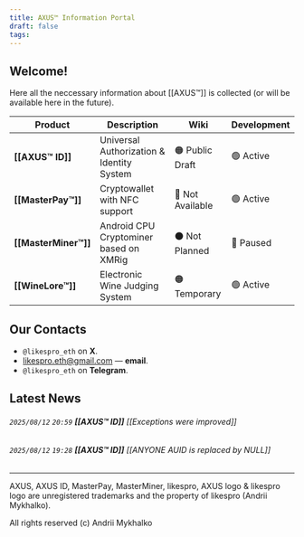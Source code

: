 ```yaml
---
title: AXUS™ Information Portal
draft: false
tags:
---
```

## Welcome!
Here all the neccessary information about [[AXUS™]] is collected (or will be available here in the future).

| Product              | Description                               | Wiki             | Development |
| -------------------- | ----------------------------------------- | ---------------- | ----------- |
| **[[AXUS™ ID]]**     | Universal Authorization & Identity System | 🟠 Public Draft  | 🟢 Active   |
| **[[MasterPay™]]**   | Cryptowallet with NFC support             | 🔴 Not Available | 🟢 Active   |
| **[[MasterMiner™]]** | Android CPU Cryptominer based on XMRig    | ⚫ Not Planned    | 🔵 Paused   |
| **[[WineLore™]]**    | Electronic Wine Judging System            | 🟠 Temporary     | 🟢 Active   |
## Our Contacts
* `@likespro_eth` on **X**.
* likespro.eth@gmail.com — **email**.
* `@likespro_eth` on **Telegram**.
## Latest News
###### `2025/08/12` `20:59` **[[AXUS™ ID]]** [[Exceptions were improved]]
###### `2025/08/12` `19:28` **[[AXUS™ ID]]** [[ANYONE AUID is replaced by NULL]]

---

AXUS, AXUS ID, MasterPay, MasterMiner, likespro, AXUS logo & likespro logo are unregistered trademarks and the property of likespro (Andrii Mykhalko).

All rights reserved (c) Andrii Mykhalko